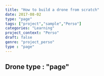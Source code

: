 ```yaml
---
title: "How to build a drone from scratch"
date: 2017-08-02
type: "page"
tags: ["project","sample","Perso"]
categories: "Learning"
project_context: "Perso"
draft: false
genre: "project_perso"
type : "page"
---
```


Drone
type : "page"
---

